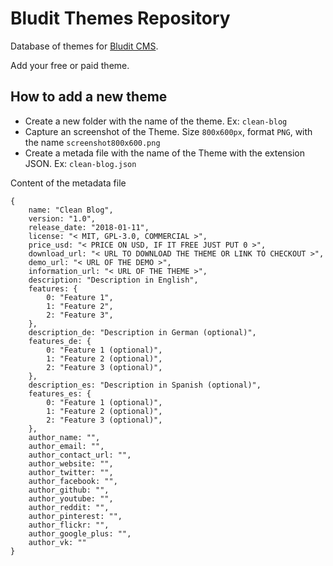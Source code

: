 # Bludit Themes Repository
Database of themes for [Bludit CMS](https://www.bludit.com).

Add your free or paid theme.

## How to add a new theme
- Create a new folder with the name of the theme. Ex: `clean-blog`
- Capture an screenshot of the Theme. Size `800x600px`, format `PNG`, with the name `screenshot800x600.png`
- Create a metada file with the name of the Theme with the extension JSON. Ex: `clean-blog.json`

Content of the metadata file

```
{
    name: "Clean Blog",
    version: "1.0",
    release_date: "2018-01-11",
    license: "< MIT, GPL-3.0, COMMERCIAL >",
    price_usd: "< PRICE ON USD, IF IT FREE JUST PUT 0 >",
    download_url: "< URL TO DOWNLOAD THE THEME OR LINK TO CHECKOUT >",
    demo_url: "< URL OF THE DEMO >",
    information_url: "< URL OF THE THEME >",
    description: "Description in English",
    features: {
        0: "Feature 1",
        1: "Feature 2",
        2: "Feature 3",
    },
    description_de: "Description in German (optional)",
    features_de: {
        0: "Feature 1 (optional)",
        1: "Feature 2 (optional)",
        2: "Feature 3 (optional)",
    },
    description_es: "Description in Spanish (optional)",
    features_es: {
        0: "Feature 1 (optional)",
        1: "Feature 2 (optional)",
        2: "Feature 3 (optional)",
    },
    author_name: "",
    author_email: "",
    author_contact_url: "",
    author_website: "",
    author_twitter: "",
    author_facebook: "",
    author_github: "",
    author_youtube: "",
    author_reddit: "",
    author_pinterest: "",
    author_flickr: "",
    author_google_plus: "",
    author_vk: ""
}
```

